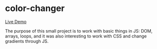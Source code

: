 # color-changer
[Live Demo](https://mynameisaleksandr.github.io/color-changer/)


The purpose of this small project is to work with basic things in JS: DOM, arrays, loops, and it was also interesting to work with CSS and change gradients through JS.

